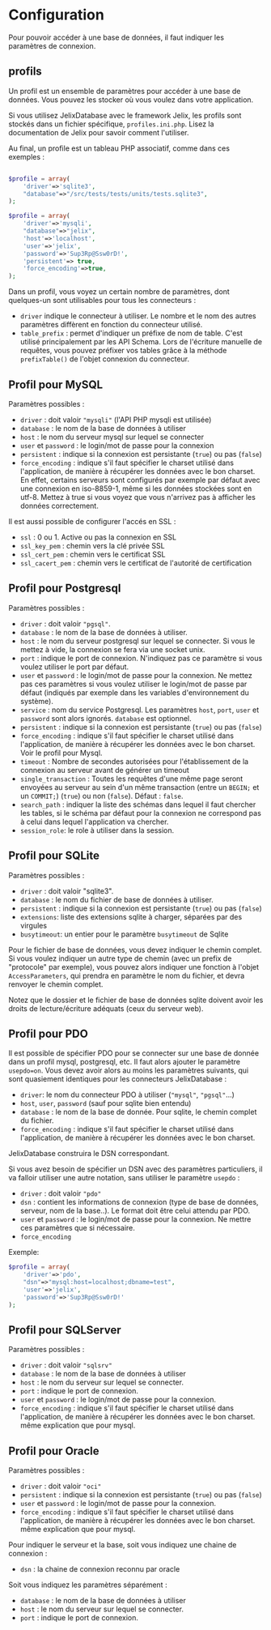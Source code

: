
# Configuration

Pour pouvoir accéder à une base de données, il faut indiquer les
paramètres de connexion.

## profils

Un profil est un ensemble de paramètres pour accéder à une base de données.
Vous pouvez les stocker où vous voulez dans votre application.

Si vous utilisez JelixDatabase avec le framework Jelix, les profils sont stockés
dans un fichier spécifique, `profiles.ini.php`. Lisez la documentation de Jelix
pour savoir comment l'utiliser.

Au final, un profile est un tableau PHP associatif, comme dans ces exemples :


```php

$profile = array(
    'driver'=>'sqlite3',
    "database"=>"/src/tests/tests/units/tests.sqlite3",
);

$profile = array(
    'driver'=>'mysqli',
    "database"=>"jelix",
    'host'=>'localhost',
    'user'=>'jelix',
    'password'=>'Sup3Rp@Ssw0rD!',
    'persistent'=> true,
    'force_encoding'=>true,
); 

```


Dans un profil, vous voyez un certain nombre de paramètres, dont quelques-un
sont utilisables pour tous les connecteurs :

- `driver` indique le connecteur à utiliser. Le nombre et le nom des autres
  paramètres diffèrent en fonction du connecteur utilisé.
- `table_prefix` : permet d'indiquer un préfixe de nom de table. C'est utilisé 
  principalement par les API Schema. Lors de l'écriture manuelle de requêtes, 
  vous pouvez préfixer vos tables grâce à la méthode `prefixTable()` de 
  l'objet connexion du connecteur.

Profil pour MySQL
-----------------

Paramètres possibles :

- `driver` : doit valoir `"mysqli"` (l'API PHP mysqli est utilisée)
- `database` : le nom de la base de données à utiliser
- `host` : le nom du serveur mysql sur lequel se connecter
- `user` et `password` : le login/mot de passe pour la connexion
- `persistent` : indique si la connexion est persistante (`true`) ou pas
  (`false`)
- `force_encoding` : indique s'il faut spécifier le charset utilisé dans
  l'application, de manière à récupérer les données avec le bon charset. En
  effet, certains serveurs sont configurés par exemple par défaut avec une
  connexion en iso-8859-1, même si les données stockées sont en utf-8. Mettez
  à true si vous voyez que vous n'arrivez pas à afficher les données
  correctement.

Il est aussi possible de configurer l'accés en SSL :

- `ssl` : 0 ou 1. Active ou pas la connexion en SSL
- `ssl_key_pem` : chemin vers la clé privée SSL
- `ssl_cert_pem` : chemin vers le certificat SSL
- `ssl_cacert_pem` : chemin vers le certificat de l'autorité de certification

Profil pour Postgresql 
----------------------

Paramètres possibles :

- `driver` : doit valoir `"pgsql"`.
- `database` : le nom de la base de données à utiliser.
- `host` : le nom du serveur postgresql sur lequel se connecter. Si vous le
  mettez à vide, la connexion se fera via une socket unix.
- `port` : indique le port de connexion. N'indiquez pas ce paramètre si
  vous voulez utiliser le port par défaut.
- `user` et `password` : le login/mot de passe pour la connexion. Ne
  mettez pas ces paramètres si vous voulez utiliser le login/mot de passe par
  défaut (indiqués par exemple dans les variables d'environnement du
  système).
- `service` : nom du service Postgresql. Les paramètres `host`,
  `port`, `user` et `password` sont alors ignorés. `database` est optionnel.
- `persistent` : indique si la connexion est persistante (`true`) ou pas
  (`false`)
- `force_encoding` : indique s'il faut spécifier le charset utilisé dans
  l'application, de manière à récupérer les données avec le bon charset. 
  Voir le profil pour Mysql.
- `timeout` : Nombre de secondes autorisées pour l'établissement de la
  connexion au serveur avant de générer un timeout
- `single_transaction` : Toutes les requêtes d'une même page seront
  envoyées au serveur au sein d'un même transaction (entre un `BEGIN;` et un
  `COMMIT;`) (`true`) ou non (`false`). Défaut : `false`.
- `search_path` : indiquer la liste des schémas dans lequel il faut
  chercher les tables, si le schéma par défaut pour la connexion ne
  correspond pas à celui dans lequel l'application va chercher.
- `session_role`: le role à utiliser dans la session. 

Profil pour SQLite 
------------------

Paramètres possibles :

- `driver` : doit valoir "sqlite3".
- `database` : le nom du fichier de base de données à utiliser.
- `persistent` : indique si la connexion est persistante (`true`) ou pas
  (`false`)
- `extensions`: liste des extensions sqlite à charger, séparées par des virgules
- `busytimeout`: un entier pour le paramètre `busytimeout` de Sqlite
  
Pour le fichier de base de données, vous devez indiquer le chemin complet.
Si vous voulez indiquer un autre type de chemin (avec un prefix de "protocole" par exemple), 
vous pouvez alors indiquer une fonction à l'objet `AccessParameters`, qui 
prendra en paramètre le nom du fichier, et devra renvoyer le chemin complet.

Notez que le dossier et le fichier de base de données sqlite doivent avoir les droits de
lecture/écriture adéquats (ceux du serveur web).


Profil pour PDO 
---------------


Il est possible de spécifier PDO pour se connecter sur une base de donnée dans
un profil mysql, postgresql, etc. Il faut alors ajouter le paramètre
`usepdo=on`. Vous devez avoir alors au moins les paramètres suivants, qui sont
quasiement identiques pour les connecteurs JelixDatabase :

- `driver`: le nom du connecteur PDO à utiliser (`"mysql"`, `"pgsql"`...)
- `host`, `user`, `password` (sauf pour sqlite bien entendu)
- `database` : le nom de la base de donnée. Pour sqlite, le chemin complet du fichier.
- `force_encoding` : indique s'il faut spécifier le charset utilisé dans
  l'application, de manière à récupérer les données avec le bon charset.

JelixDatabase construira le DSN correspondant.

Si vous avez besoin de spécifier un DSN avec des paramètres particuliers, il va
falloir utiliser une autre notation, sans utiliser le paramètre `usepdo` :

- `driver` : doit valoir `"pdo"`
- `dsn` : contient les informations de connexion (type de base de données,
  serveur, nom de la base..). Le format doit être celui attendu par PDO.
- `user` et `password` : le login/mot de passe pour la connexion. Ne
  mettre ces paramètres que si nécessaire.
- `force_encoding`

Exemple:

```php
$profile = array(
    'driver'=>'pdo',
    "dsn"=>"mysql:host=localhost;dbname=test",
    'user'=>'jelix',
    'password'=>'Sup3Rp@Ssw0rD!'
); 

```


Profil pour SQLServer 
----------------------


Paramètres possibles :

- `driver` : doit valoir `"sqlsrv"`
- `database` : le nom de la base de données à utiliser
- `host` : le nom du serveur sur lequel se connecter.
- `port` : indique le port de connexion.
- `user` et `password` : le login/mot de passe pour la connexion.
- `force_encoding` : indique s'il faut spécifier le charset utilisé dans
  l'application, de manière à récupérer les données avec le bon charset. même
  explication que pour mysql.


Profil pour Oracle 
------------------

Paramètres possibles :

- `driver` : doit valoir `"oci"`
- `persistent` : indique si la connexion est persistante (`true`) ou pas
  (`false`)
- `user` et `password` : le login/mot de passe pour la connexion.
- `force_encoding` : indique s'il faut spécifier le charset utilisé dans
  l'application, de manière à récupérer les données avec le bon charset. même
  explication que pour mysql.

Pour indiquer le serveur et la base, soit vous indiquez une chaine de connexion :

- `dsn` : la chaine de connexion reconnu par oracle

Soit vous indiquez les paramètres séparément :

- `database` : le nom de la base de données à utiliser
- `host` : le nom du serveur sur lequel se connecter.
- `port` : indique le port de connexion.
